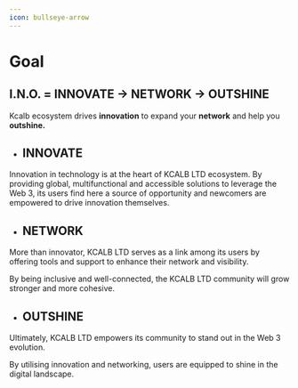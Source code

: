 ```yaml
---
icon: bullseye-arrow
---
```


# Goal

## I.N.O. = INNOVATE -> NETWORK -> OUTSHINE

Kcalb ecosystem drives **innovation** to expand your **network** and help you **outshine.**

* ## INNOVATE

Innovation in technology is at the heart of KCALB LTD ecosystem. By providing global, multifunctional and accessible solutions to leverage the Web 3, its users find here a source of opportunity and newcomers are empowered to drive innovation themselves.

* ## NETWORK

More than innovator, KCALB LTD serves as a link among its users by offering tools and support to enhance their network and visibility.&#x20;

By being inclusive and well-connected, the KCALB LTD community will grow stronger and more cohesive.

* ## OUTSHINE

Ultimately, KCALB LTD empowers its community to stand out in the Web 3 evolution.&#x20;

By utilising innovation and networking, users are equipped to shine in the digital landscape.

